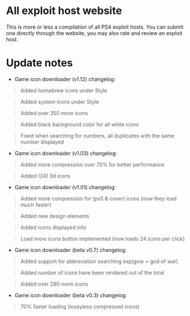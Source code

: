 # All exploit host website

This is more or less a compilation of all PS4 exploit hosts. You can submit one directly through the website, you may also rate and review an exploit host.

# Update notes

* Game icon downloader (v1.12) changelog:

> Added homebrew icons under Style 

> Added system icons under Style 

> Added over 350 more icons

> Added black background color for all white icons

> Fixed when searching for numbers, all duplicates with the same number displayed 

* Game icon downloader (v1.03) changelog:

> Added more compression over 70% for better performance

> Added (24) 3d icons

* Game icon downloader (v1.01) changelog:

> Added more compression for (ps5 & cover) icons (now they load much faster) 

> Added new design elements

> Added icons displayed info

> Load more icons button implemented (now loads 24 icons per click)

* Game icon downloader (beta v0.7) changelog:

> Added support for abbreviation searching exp(gow = god of war) 

> Added number of icons have been rendered out of the total

> Added over 280 more icons

* Game icon downloader (beta v0.3) changelog:

> 70% faster loading (lossyless compressed icons)
